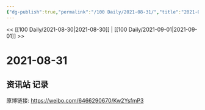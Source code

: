```yaml
---
{"dg-publish":true,"permalink":"/100 Daily/2021-08-31/","title":"2021-08-31","created":"2023-04-10T14:02:34.544+08:00","updated":"2023-04-10T14:02:38.246+08:00"}
---
```



<< [[100 Daily/2021-08-30\|2021-08-30]] | [[100 Daily/2021-09-01\|2021-09-01]] >>

# 2021-08-31

## 资讯站 记录

原博链接: https://weibo.com/6466290670/Kw2YsfmP3
